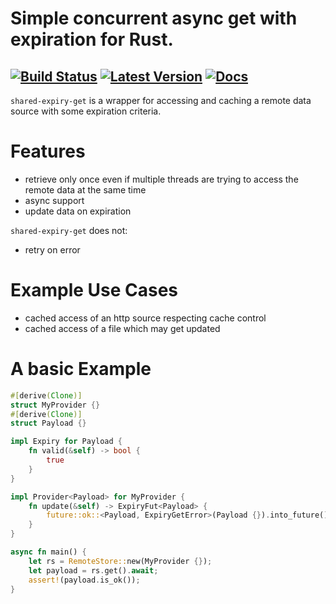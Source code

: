# Simple concurrent async get with expiration for Rust.
[![Build Status](https://travis-ci.com/fiji-flo/shared-expiry-get.svg?branch=master)](https://travis-ci.com/fiji-flo/shared-expiry-get)
[![Latest Version](https://img.shields.io/crates/v/shared-expiry-get.svg)](https://crates.io/crates/shared-expiry-get)
[![Docs](https://docs.rs/shared-expiry-get/badge.svg)](https://docs.rs/shared-expiry-get)
---

`shared-expiry-get` is a wrapper for accessing and caching a remote data source with some
expiration criteria.

# Features

- retrieve only once even if multiple threads are trying to access the remote data at the same time
- async support
- update data on expiration

`shared-expiry-get` does not:

- retry on error

# Example Use Cases

- cached access of an http source respecting cache control
- cached access of a file which may get updated

# A basic Example

```rust
#[derive(Clone)]
struct MyProvider {}
#[derive(Clone)]
struct Payload {}

impl Expiry for Payload {
    fn valid(&self) -> bool {
        true
    }
}

impl Provider<Payload> for MyProvider {
    fn update(&self) -> ExpiryFut<Payload> {
        future::ok::<Payload, ExpiryGetError>(Payload {}).into_future().boxed()
    }
}

async fn main() {
    let rs = RemoteStore::new(MyProvider {});
    let payload = rs.get().await;
    assert!(payload.is_ok());
}
```
